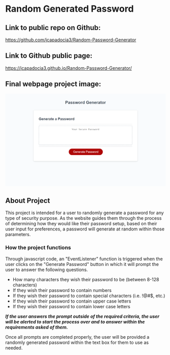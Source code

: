 # Random Generated Password

## Link to public repo on Github:

https://github.com/jcapadocia3/Random-Password-Generator

## Link to Github public page:

https://jcapadocia3.github.io/Random-Password-Generator/

## Final webpage project image:

<img src=".\assets\images\Screenshot 2021-08-13 180448.png" alt="Final product" width="700"/>

## About Project

This project is intended for a user to randomly generate a password for any type of security purpose. As the website guides them through the process of determining how they would like their password setup, based on their user input for preferences, a password will generate at random within those parameters.

### How the project functions

Through javascript code, an "EventListener" function is triggered when the user clicks on the "Generate Password" button in which it will prompt the user to answer the following questions.

- How many characters they wish their password to be (between 8-128 characters)
- If they wish their password to contain numbers
- If they wish their password to contain special characters (i.e. !@#$, etc.)
- If they wish their password to contain upper case letters
- If they wish their password to contain lower case letters

***If the user answers the prompt outside of the required criteria, the user will be alerted to start the process over and to answer within the requirements asked of them.***

Once all prompts are completed properly, the user will be provided a randomly generated password within the text box for them to use as needed.